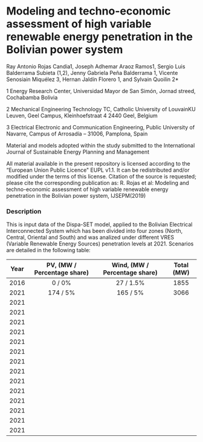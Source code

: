 # Modeling and techno-economic assessment of high variable renewable energy penetration in the Bolivian  power system

Ray Antonio Rojas Candia1, Joseph Adhemar Araoz Ramos1, Sergio Luis Balderrama Subieta (1,2), Jenny Gabriela Peña Balderrama 1, Vicente Senosiain Miquélez 3, Hernan Jaldín Florero 1, and Sylvain Quoilin 2*

1 Energy Research Center, Universidad Mayor de San Simón, Jornad streed, Cochabamba Bolivia

2 Mechanical Engineering Technology TC, Catholic University of LouvainKU Leuven, Geel Campus, Kleinhoefstraat 4 2440 Geel, Belgium

3 Electrical Electronic and Communication Engineering, Public University of Navarre, Campus of Arrosadía – 31006, Pamplona, Spain


Material and models adopted within the study submitted to the International Journal of Sustainable Energy Planning and Management

All material available in the present repository is licensed according to the “European Union Public Licence" EUPL v1.1. It can be redistributed and/or modified under the terms of this license. Citation of the source is requested; please cite the corresponding publication as: R. Rojas et al:  Modeling and techno-economic assessment of high variable renewable energy penetration in the Bolivian  power system, IJSEPM(2019)

### Description
This is input data of the Dispa-SET model, applied to the Bolivian Electrical Interconnected System which has been divided into four zones (North, Central, Oriental and South) and was analized under different VRES (Variable Renewable Energy Sources) penetration levels at 2021. Scenarios are detailed in the following table:

| Year | PV, (MW / Percentage share) | Wind, (MW / Percentage share) | Total (MW) |
| :--: | :-------------------------: | :---------------------------: | :--------: |
| 2016 |            0 / 0%           |             27 / 1.5%         |    1855    |
| 2021 |         174 / 5%            |           165 / 5%            |    3066    |
| 2021 |                           |         |             |             |
| 2021 |                           |         |             |             |
| 2021 |                           |         |             |             |
| 2021 |                           |         |             |             |
| 2021 |                           |         |             |             |
| 2021 |                           |         |             |             |
| 2021 |                           |         |             |             |
| 2021 |                           |         |             |             |
| 2021 |                           |         |             |             |
| 2021 |                           |         |             |             |
| 2021 |                           |         |             |             |
| 2021 |                           |         |             |             |
| 2021 |                           |         |             |             |
| 2021 |                           |         |             |             |


